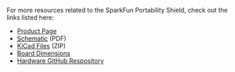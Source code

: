 
<!-- This section should include all the relevant documentation and product files (Eagle files, schematic, datasheet(s), landing pages, etc. and any relevant tutorials to go beyond the Hookup Guide.) -->

For more resources related to the SparkFun Portability Shield, check out the links listed here: 

* [Product Page](https://www.sparkfun.com/products/27510)
* [Schematic](assets/board_files/SparkFun_Portability_Shield_Schematic.pdf) (PDF)
* [KiCad Files](assets/board_files/SparkFun_Portability_Shield_KiCadFiles.zip) (ZIP)
* [Board Dimensions](assets/board_files/SparkFun_Portability_Shield_BoardDimensions.jpg)
* [Hardware GitHub Respository](https://github.com/sparkfun/SparkFun_Portability_Shield)
